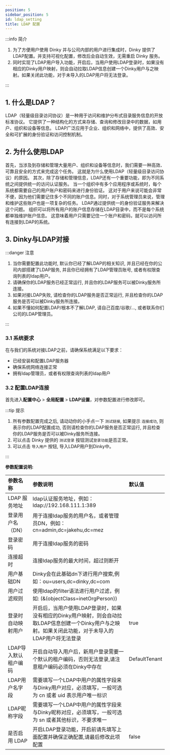 ```yaml
---
position: 5
sidebar_position: 5
id: ldap_setting
title: LDAP 配置
---
```


:::info 简介

1. 为了方便用户使用 Dinky 并与公司内部的用户进行集成时，Dinky 提供了LDAP配置。并支持可视化配置，修改后会自动生效，无需重启
   Dinky 服务。
2. 同时实现了LDAP用户导入功能，开启后，当用户使用LDAP登录时，如果没有相应的Dinky用户映射，则会自动拉取LDAP信息创建一个Dinky用户与之映射。如果关闭此功能，对于未导入的LDAP用户将无法登录。

:::

## 1. 什么是LDAP？

LDAP（轻量级目录访问协议）是一种用于访问和维护分布式目录服务信息的开放标准协议。
它提供了一种结构化的方式来存储、查询和修改目录中的数据，如用户、组织和设备等信息。
LDAP广泛应用于企业、组织和网络中，提供了高效、安全和可扩展的身份验证和访问控制机制。

## 2. 为什么使用LDAP

首先，当涉及到存储和管理大量用户、组织和设备等信息时，我们需要一种高效、可靠且安全的方式来完成这个任务。
这就是为什么使用LDAP（轻量级目录访问协议）的原因。
其次，除了存储和管理信息，LDAP还有一个重要功能，即为不同系统之间提供统一的访问认证服务。
当一个组织中有多个应用程序或系统时，每个系统都需要自己的用户账户和密码来进行身份验证。
这对于用户来说可能会非常不便，因为他们需要记住多个不同的账户信息。同时，对于系统管理员来说，管理和维护这些账户也是一项复杂的任务。
LDAP通过提供统一的身份验证服务来解决这个问题。
组织可以将所有用户的账户信息存储在LDAP目录中，而不是每个系统都单独维护账户信息。
这意味着用户只需要记住一个账户和密码，就可以访问所有连接到LDAP的系统。

## 3. Dinky与LDAP对接

:::danger 注意

1. 当你需要配置此功能时, 默认你已经了解LDAP的相关知识, 并且已经在你的公司内部搭建了LDAP服务, 并且你已经拥有了LDAP管理员账号,
   或者有权限查询列表的ldap用户。
2. 请确保你的LDAP服务已经正常运行, 并且你的LDAP服务可以被Dinky服务所连接。
3. 如果对接LDAP失败, 请检查你的LDAP服务是否正常运行, 并且检查你的LDAP服务是否可以被Dinky服务所连接。
4. 如果不懂如何配置LDAP/根本不了解LDAP, 请自己百度/谷歌/..., 或者联系你们公司的LDAP管理员。

:::

### 3.1 系统要求

在与我们的系统对接LDAP之前，请确保系统满足以下要求：

- 已经安装和配置LDAP服务器
- 确保系统网络连接正常
- 拥有ldap管理员，或者有权限查询列表的ldap用户

### 3.2 配置LDAP连接

首先进入**配置中心** > **全局配置** > **LDAP设置**，对参数配置进行修改即可。

:::tip 提示

1. 所有参数配置完成之后, 请动动你的小手点一下 `测试链接`, 如果提示 `连接成功`, 则表示你的LDAP配置成功,
   否则请检查你的LDAP服务是否正常运行, 并且检查你的LDAP服务是否可以被Dinky服务所连接。
2. 可以点击 Dinky 提供的 `测试登录` 按钮测试`登录功能`是否正常。
3. 可以点击 `导入用户` 按钮, 导入LDAP用户到Dinky中。

:::

**参数配置说明:**

| 参数名称         | 参数说明                                                                                    | 默认值           |
|:-------------|:----------------------------------------------------------------------------------------|:--------------|
| LDAP 服务地址    | ldap认证服务地址，例如：ldap://192.168.111.1:389                                                  |               |
| 登录用户名（DN）    | 用于连接ldap服务的用户名，或者管理员DN，例如：cn=admin,dc=jakehu,dc=mez                                     |               |
| 登录密码         | 用于连接ldap服务的密码                                                                           |               |
| 连接超时         | 连接ldap服务的最大时间，超过则断开                                                                     |               |
| 用户基础DN       | Dinky会在此基础dn下进行用户搜索,例如：ou=users,dc=dinky,dc=com                                         |               |
| 用户过滤规则       | 使用ldap的filter语法进行用户过滤，例如: (&(objectClass=inetOrgPerson))                                |               |
| 登录时自动映射用户    | 开启后，当用户使用LDAP登录时，如果没有相应的Dinky用户映射，则会自动拉取LDAP信息创建一个Dinky用户与之映射。如果关闭此功能，对于未导入的LDAP用户将无法登录 | true          |
| LDAP导入默认租户编码 | 开启自动导入用户后，新用户登录需要一个默认的租户编码，否则无法登录,请注意租户编码必须在Dinky中存在                                    | DefaultTenant |
| LDAP用户名字段    | 需要填写一个LDAP中用户的属性字段来与Dinky用户对应，必须填写，一般可选为 cn 或者 uid 表示用户唯一标识                             |               |
| LDAP昵称字段     | 需要填写一个LDAP中用户的属性字段来与Dinky昵称对应，必须填写，一般可选为 sn 或者其他标识，不要求唯一                                |               |
| 是否启用 LDAP    | 开启LDAP登录功能，开启前请先填写上面配置并确保正确配置,请最后修改此项配置                                                 | false         |